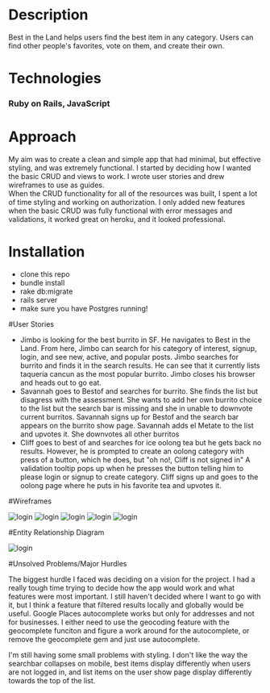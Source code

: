 # Description
Best in the Land helps users find the best item in any category.  Users can find other people's favorites, vote on them, and create their own.  
 
# Technologies
### Ruby on Rails, JavaScript

# Approach
My aim was to create a clean and simple app that had minimal, but effective styling, and was extremely functional.  I started by deciding how I wanted the basic CRUD and views to work. I wrote user stories and drew wireframes to use as guides.  
When the CRUD functionality for all of the resources was built, I spent a lot of time styling and working on authorization.  I only added new features when the basic CRUD was fully functional with error messages and validations, it worked great on heroku, and it looked professional.

# Installation
- clone this repo
- bundle install
- rake db:migrate
- rails server
- make sure you have Postgres running!

#User Stories
- Jimbo is looking for the best burrito in SF. He navigates to Best in the Land. From here, Jimbo can search for his category of interest, signup, login, and see new, active, and popular posts. Jimbo searches for burrito and finds it in the search results. He can see that it currently lists taqueria cancun as the most popular burrito. Jimbo closes his browser and heads out to go eat.
- Savannah goes to Bestof and searches for burrito. She finds the list but disagress with the assessment. She wants to add her own burrito choice to the list but the search bar is missing and she in unable to downvote current burritos. Savannah signs up for Bestof and the search bar appears on the burrito show page. Savannah adds el Metate to the list and upvotes it. She downvotes all other burritos
- Cliff goes to best of and searches for ice oolong tea but he gets back no results. However, he is prompted to create an oolong category with press of a button, which he does, but "oh no!, Cliff is not signed in" A validation tooltip pops up when he presses the button telling him to please login or signup to create category. Cliff signs up and goes to the oolong page where he puts in his favorite tea and upvotes it.

#Wireframes

![login](http://i.imgur.com/kQMljRI.jpg)
![login](http://i.imgur.com/G1Cqa3O.jpg)
![login](http://i.imgur.com/1JC9wgr.jpg)
![login](http://i.imgur.com/dUVua10.jpg)
![login](http://i.imgur.com/gogJRlD.jpg)

#Entity Relationship Diagram

![login](http://i.imgur.com/FjGcPY5.jpg)

#Unsolved Problems/Major Hurdles

The biggest hurdle I faced was deciding on a vision for the project.  I had a really tough time trying to decide how the app would work and what features were most important.  I still haven't decided where I want to go with it, but I think a feature that filtered results locally and globally would be useful.  Google Places autocomplete works but only for addresses and not for businesses.  I either need to use the geocoding feature with the geocomplete funciton and figure a work around for the autocomplete, or remove the geocomplete gem and just use autocomplete.

I'm still having some small problems with styling.  I don't like the way the searchbar collapses on mobile, best items display differently when users are not logged in, and list items on the user show page display differently towards the top of the list.